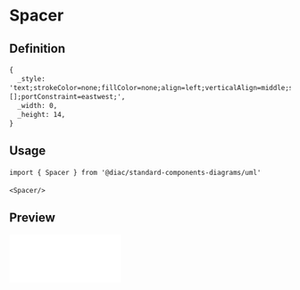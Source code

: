 # Spacer

## Definition

```
{
  _style: 'text;strokeColor=none;fillColor=none;align=left;verticalAlign=middle;spacingTop=-1;spacingLeft=4;spacingRight=4;rotatable=0;labelPosition=right;points=[];portConstraint=eastwest;',
  _width: 0,
  _height: 14,
}
```

## Usage

```
import { Spacer } from '@diac/standard-components-diagrams/uml'

<Spacer/>
```

## Preview

<img src="./spacer.png" width="200"/>

